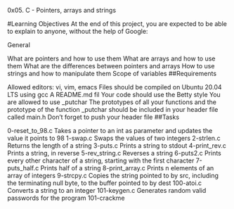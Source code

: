 0x05. C - Pointers, arrays and strings

#Learning Objectives At the end of this project, you are expected to be able to explain to anyone, without the help of Google:

General

What are pointers and how to use them
What are arrays and how to use them
What are the differences between pointers and arrays
How to use strings and how to manipulate them
Scope of variables
##Requirements

Allowed editors: vi, vim, emacs
Files should be compiled on Ubuntu 20.04 LTS using gcc A README.md fil Your code should use the Betty style You are allowed to use _putchar The prototypes of all your functions and the prototype of the function _putchar should be included in your header file called main.h Don’t forget to push your header file
##Tasks

0-reset_to_98.c Takes a pointer to an int as parameter and updates the value it points to 98
1-swap.c Swaps the values of two integers
2-strlen.c Returns the length of a string
3-puts.c Prints a string to stdout
4-print_rev.c Prints a string, in reverse
5-rev_string.c Reverses a string
6-puts2.c Prints every other character of a string, starting with the first character
7-puts_half.c Prints half of a string
8-print_array.c Prints n elements of an array of integers
9-strcpy.c Copies the string pointed to by src, including the terminating null byte, to the buffer pointed to by dest
100-atoi.c Converts a string to an integer
101-keygen.c Generates random valid passwords for the program 101-crackme
